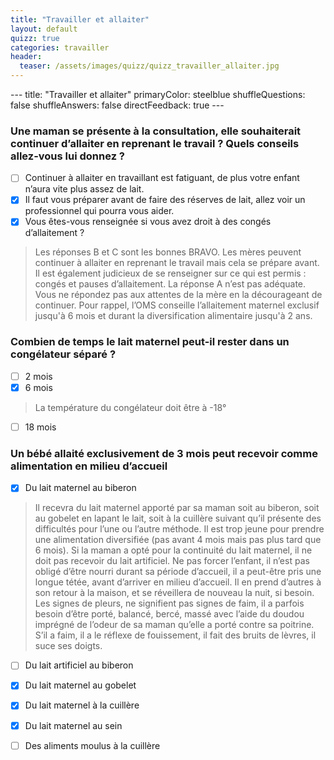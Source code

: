 ```yaml
---
title: "Travailler et allaiter"
layout: default
quizz: true
categories: travailler
header:
  teaser: /assets/images/quizz/quizz_travailler_allaiter.jpg
--- 
```

<div class="quizdown">
    ---
    title: "Travailler et allaiter"
    primaryColor: steelblue
    shuffleQuestions: false
    shuffleAnswers: false
    directFeedback: true
    ---

   ### Une maman se présente à la consultation, elle souhaiterait continuer d’allaiter en reprenant le travail ? Quels conseils allez-vous lui donnez ?
   - [ ] Continuer à allaiter en travaillant est fatiguant, de plus votre enfant n’aura vite plus assez de lait.
   - [X] Il faut vous préparer avant de faire des réserves de lait, allez voir un professionnel qui pourra vous aider.
   - [X] Vous êtes-vous renseignée si vous avez droit à des congés d’allaitement ?
   > Les réponses B et C sont les bonnes BRAVO. Les mères peuvent continuer à allaiter en reprenant le travail mais cela se prépare avant. Il est également judicieux de se renseigner sur ce qui est permis : congés et pauses d’allaitement.
La réponse A n’est pas adéquate. Vous ne répondez pas aux attentes de la mère en la décourageant de continuer. Pour rappel, l’OMS conseille l’allaitement maternel exclusif jusqu'à 6 mois et durant la diversification alimentaire jusqu'à 2 ans.


   ### Combien de temps le lait maternel peut-il rester dans un congélateur séparé ?
   - [ ] 2 mois
   - [X] 6 mois
   > La température du congélateur doit être à -18°
   - [ ] 18 mois



   ### Un bébé allaité exclusivement de 3 mois peut recevoir comme alimentation en milieu d’accueil
   - [X] Du lait maternel au biberon
   > Il recevra du lait maternel apporté par sa maman soit au biberon, soit au gobelet en lapant le lait, soit à la cuillère suivant qu’il présente des difficultés pour l’une ou l’autre méthode.
   Il est trop jeune pour prendre une alimentation diversifiée (pas avant 4 mois mais pas plus tard que 6 mois). Si la maman a opté pour la continuité du lait maternel, il ne doit pas recevoir du lait artificiel. Ne pas forcer l’enfant, il n’est pas obligé d’être nourri durant sa période d’accueil, il a peut-être pris une longue tétée, avant d’arriver en milieu d’accueil.
   Il en prend d’autres à son retour à la maison, et se réveillera de nouveau la nuit, si besoin. Les signes de pleurs, ne signifient pas signes de faim, il a parfois besoin d’être porté, balancé, bercé, massé avec l’aide du doudou imprégné de l’odeur de sa maman qu’elle a porté contre sa poitrine. S’il a faim, il a le réflexe de fouissement, il fait des bruits de lèvres, il suce ses doigts. 
   - [ ] Du lait artificiel au biberon
   - [X] Du lait maternel au gobelet
   - [X] Du lait maternel à la cuillère 
   - [X] Du lait maternel au sein
   - [ ] Des aliments moulus à la cuillère 

